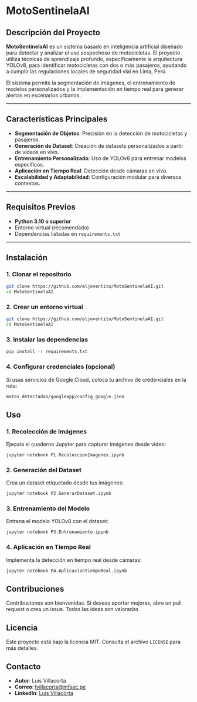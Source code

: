 # MotoSentinelaAI

## Descripción del Proyecto
**MotoSentinelaAI** es un sistema basado en inteligencia artificial diseñado para detectar y analizar el uso sospechoso de motocicletas. El proyecto utiliza técnicas de aprendizaje profundo, específicamente la arquitectura YOLOv8, para identificar motocicletas con dos o más pasajeros, ayudando a cumplir las regulaciones locales de seguridad vial en Lima, Perú.

El sistema permite la segmentación de imágenes, el entrenamiento de modelos personalizados y la implementación en tiempo real para generar alertas en escenarios urbanos.

---

## Características Principales
- **Segmentación de Objetos**: Precisión en la detección de motocicletas y pasajeros.
- **Generación de Dataset**: Creación de datasets personalizados a partir de videos en vivo.
- **Entrenamiento Personalizado**: Uso de YOLOv8 para entrenar modelos específicos.
- **Aplicación en Tiempo Real**: Detección desde cámaras en vivo.
- **Escalabilidad y Adaptabilidad**: Configuración modular para diversos contextos.

---

## Requisitos Previos
- **Python 3.10 o superior**
- Entorno virtual (recomendado)
- Dependencias listadas en `requirements.txt`

---

## Instalación

### 1. Clonar el repositorio
```bash
git clone https://github.com/eljoventito/MotoSentinelaAI.git
cd MotoSentinelaAI
```

### 2. Crear un entorno virtual
```bash
git clone https://github.com/eljoventito/MotoSentinelaAI.git
cd MotoSentinelaAI
```

### 3. Instalar las dependencias
```bash
pip install -r requirements.txt
```

### 4. Configurar credenciales (opcional)
Si usas servicios de Google Cloud, coloca tu archivo de credenciales en la ruta:
```bash
motos_detectadas/googleapp/config_google.json
```
## Uso

### 1. Recolección de Imágenes

Ejecuta el cuaderno Jupyter para capturar imágenes desde video:
```bash
jupyter notebook P1.RecoleccionImagenes.ipynb
```
### 2. Generación del Dataset

Crea un dataset etiquetado desde tus imágenes:
```bash
jupyter notebook P2.GenerarDataset.ipynb
```
### 3. Entrenamiento del Modelo

Entrena el modelo YOLOv8 con el dataset:
```bash
jupyter notebook P3.Entrenamiento.ipynb
```

### 4. Aplicación en Tiempo Real

Implementa la detección en tiempo real desde cámaras:
```bash
jupyter notebook P4.AplicacionTiempoReal.ipynb
```


## Contribuciones

Contribuciones son bienvenidas. Si deseas aportar mejoras, abre un pull request o crea un issue. Todas las ideas son valoradas.

## Licencia

Este proyecto está bajo la licencia MIT. Consulta el archivo `LICENSE` para más detalles.

## Contacto

- **Autor**: Luis Villacorta
- **Correo**: lvillacorta@mfsac.pe
- **LinkedIn**: [Luis Villacorta](https://www.linkedin.com/in/luis-villacorta/)
